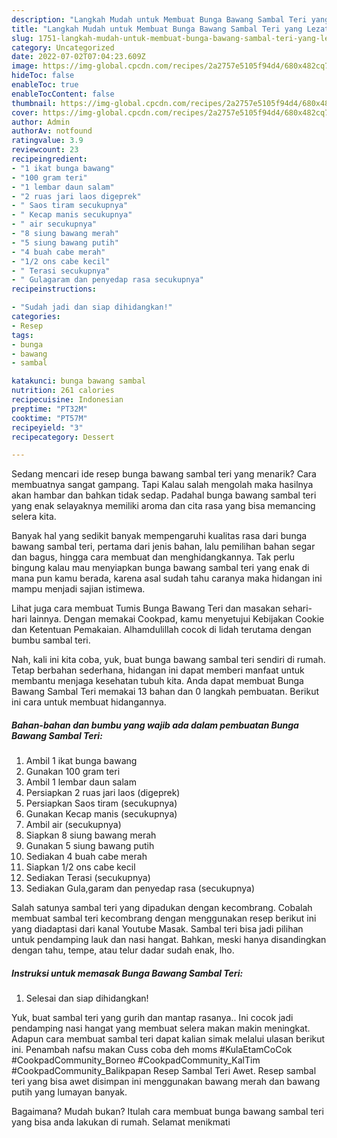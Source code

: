 ```yaml
---
description: "Langkah Mudah untuk Membuat Bunga Bawang Sambal Teri yang Lezat"
title: "Langkah Mudah untuk Membuat Bunga Bawang Sambal Teri yang Lezat"
slug: 1751-langkah-mudah-untuk-membuat-bunga-bawang-sambal-teri-yang-lezat
category: Uncategorized
date: 2022-07-02T07:04:23.609Z
image: https://img-global.cpcdn.com/recipes/2a2757e5105f94d4/680x482cq70/bunga-bawang-sambal-teri-foto-resep-utama.jpg
hideToc: false
enableToc: true
enableTocContent: false
thumbnail: https://img-global.cpcdn.com/recipes/2a2757e5105f94d4/680x482cq70/bunga-bawang-sambal-teri-foto-resep-utama.jpg
cover: https://img-global.cpcdn.com/recipes/2a2757e5105f94d4/680x482cq70/bunga-bawang-sambal-teri-foto-resep-utama.jpg
author: Admin
authorAv: notfound
ratingvalue: 3.9
reviewcount: 23
recipeingredient:
- "1 ikat bunga bawang"
- "100 gram teri"
- "1 lembar daun salam"
- "2 ruas jari laos digeprek"
- " Saos tiram secukupnya"
- " Kecap manis secukupnya"
- " air secukupnya"
- "8 siung bawang merah"
- "5 siung bawang putih"
- "4 buah cabe merah"
- "1/2 ons cabe kecil"
- " Terasi secukupnya"
- " Gulagaram dan penyedap rasa secukupnya"
recipeinstructions:

- "Sudah jadi dan siap dihidangkan!"
categories:
- Resep
tags:
- bunga
- bawang
- sambal

katakunci: bunga bawang sambal 
nutrition: 261 calories
recipecuisine: Indonesian
preptime: "PT32M"
cooktime: "PT57M"
recipeyield: "3"
recipecategory: Dessert

---
```



Sedang mencari ide resep bunga bawang sambal teri yang menarik? Cara membuatnya sangat gampang. Tapi Kalau salah mengolah maka hasilnya akan hambar dan bahkan tidak sedap. Padahal bunga bawang sambal teri yang enak selayaknya memiliki aroma dan cita rasa yang bisa memancing selera kita.


Banyak hal yang sedikit banyak mempengaruhi kualitas rasa dari bunga bawang sambal teri, pertama dari jenis bahan, lalu pemilihan bahan segar dan bagus, hingga cara membuat dan menghidangkannya. Tak perlu bingung kalau mau menyiapkan bunga bawang sambal teri yang enak di mana pun kamu berada, karena asal sudah tahu caranya maka hidangan ini mampu menjadi sajian istimewa.

Lihat juga cara membuat Tumis Bunga Bawang Teri dan masakan sehari-hari lainnya. Dengan memakai Cookpad, kamu menyetujui Kebijakan Cookie dan Ketentuan Pemakaian. Alhamdulillah cocok di lidah terutama dengan bumbu sambal teri.


Nah, kali ini kita coba, yuk, buat bunga bawang sambal teri sendiri di rumah. Tetap berbahan sederhana, hidangan ini dapat memberi manfaat untuk membantu menjaga kesehatan tubuh kita. Anda dapat membuat Bunga Bawang Sambal Teri memakai 13 bahan dan 0 langkah pembuatan. Berikut ini cara untuk membuat hidangannya.

<!--inarticleads1-->

##### Bahan-bahan dan bumbu yang wajib ada dalam pembuatan Bunga Bawang Sambal Teri:

1. Ambil 1 ikat bunga bawang
1. Gunakan 100 gram teri
1. Ambil 1 lembar daun salam
1. Persiapkan 2 ruas jari laos (digeprek)
1. Persiapkan  Saos tiram (secukupnya)
1. Gunakan  Kecap manis (secukupnya)
1. Ambil  air (secukupnya)
1. Siapkan 8 siung bawang merah
1. Gunakan 5 siung bawang putih
1. Sediakan 4 buah cabe merah
1. Siapkan 1/2 ons cabe kecil
1. Sediakan  Terasi (secukupnya)
1. Sediakan  Gula,garam dan penyedap rasa (secukupnya)


Salah satunya sambal teri yang dipadukan dengan kecombrang. Cobalah membuat sambal teri kecombrang dengan menggunakan resep berikut ini yang diadaptasi dari kanal Youtube Masak. Sambal teri bisa jadi pilihan untuk pendamping lauk dan nasi hangat. Bahkan, meski hanya disandingkan dengan tahu, tempe, atau telur dadar sudah enak, lho. 

<!--inarticleads2-->

##### Instruksi untuk memasak Bunga Bawang Sambal Teri:


1. Selesai dan siap dihidangkan!

Yuk, buat sambal teri yang gurih dan mantap rasanya.. Ini cocok jadi pendamping nasi hangat yang membuat selera makan makin meningkat. Adapun cara membuat sambal teri dapat kalian simak melalui ulasan berikut ini. Penambah nafsu makan Cuss coba deh moms #KulaEtamCoCok #CookpadCommunity_Borneo #CookpadCommunity_KalTim #CookpadCommunity_Balikpapan Resep Sambal Teri Awet. Resep sambal teri yang bisa awet disimpan ini menggunakan bawang merah dan bawang putih yang lumayan banyak. 

Bagaimana? Mudah bukan? Itulah cara membuat bunga bawang sambal teri yang bisa anda lakukan di rumah. Selamat menikmati
